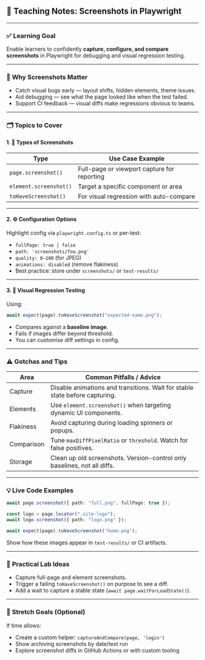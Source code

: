 ## 🧪 Teaching Notes: Screenshots in Playwright

---

### ✅ **Learning Goal**

Enable learners to confidently **capture, configure, and compare screenshots** in Playwright for debugging and visual regression testing.

---

### 🎯 **Why Screenshots Matter**

- Catch visual bugs early — layout shifts, hidden elements, theme issues.
- Aid debugging — see what the page looked like when the test failed.
- Support CI feedback — visual diffs make regressions obvious to teams.

---

### 🗂️ **Topics to Cover**

#### 1. 📸 **Types of Screenshots**

| Type                   | Use Case Example                            |
| ---------------------- | ------------------------------------------- |
| `page.screenshot()`    | Full-page or viewport capture for reporting |
| `element.screenshot()` | Target a specific component or area         |
| `toHaveScreenshot()`   | For visual regression with auto-compare     |

---

#### 2. ⚙️ **Configuration Options**

Highlight config via `playwright.config.ts` or per-test:

- `fullPage: true | false`
- `path: 'screenshots/foo.png'`
- `quality: 0–100` (for JPEG)
- `animations: disabled` (remove flakiness)
- Best practice: store under `screenshots/` or `test-results/`

---

#### 3. 🧪 **Visual Regression Testing**

Using:

```ts
await expect(page).toHaveScreenshot("expected-name.png");
```

- Compares against a **baseline image**.
- Fails if images differ beyond threshold.
- You can customise diff settings in config.

---

### ⚠️ **Gotchas and Tips**

| Area       | Common Pitfalls / Advice                                                    |
| ---------- | --------------------------------------------------------------------------- |
| Capture    | Disable animations and transitions. Wait for stable state before capturing. |
| Elements   | Use `element.screenshot()` when targeting dynamic UI components.            |
| Flakiness  | Avoid capturing during loading spinners or popups.                          |
| Comparison | Tune `maxDiffPixelRatio` or `threshold`. Watch for false positives.         |
| Storage    | Clean up old screenshots. Version-control only baselines, not all diffs.    |

---

### 💡 **Live Code Examples**

```ts
await page.screenshot({ path: "full.png", fullPage: true });

const logo = page.locator(".site-logo");
await logo.screenshot({ path: "logo.png" });

await expect(page).toHaveScreenshot("home.png");
```

Show how these images appear in `test-results/` or CI artifacts.

---

### 🧪 **Practical Lab Ideas**

- Capture full-page and element screenshots.
- Trigger a failing `toHaveScreenshot()` on purpose to see a diff.
- Add a wait to capture a stable state (`await page.waitForLoadState()`).

---

### 🚀 **Stretch Goals (Optional)**

If time allows:

- Create a custom helper: `captureAndCompare(page, 'login')`
- Show archiving screenshots by date/test run
- Explore screenshot diffs in GitHub Actions or with custom tooling
